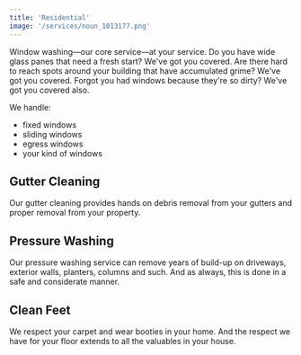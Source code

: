 ```yaml
---
title: 'Residential'
image: '/services/noun_1013177.png'
---
```


Window washing&mdash;our core service&mdash;at your service. Do you have wide glass panes that need a fresh start? We've got you covered. Are there hard to reach spots around your building that have accumulated grime? We've got you covered. Forgot you had windows because they're so dirty? We've got you covered also. 

We handle:
- fixed windows
- sliding windows
- egress windows
- your kind of windows

## Gutter Cleaning

Our gutter cleaning provides hands on debris removal from your gutters and proper removal from your property.

## Pressure Washing

Our pressure washing service can remove years of build-up on driveways, exterior walls, planters, columns and such. And as always, this is done in a safe and considerate manner.

## Clean Feet

We respect your carpet and wear booties in your home. And the respect we have for your floor extends to all the valuables in your house. 